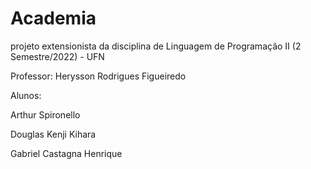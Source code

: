 # Academia
projeto extensionista da disciplina de Linguagem de Programação II (2 Semestre/2022) - UFN

Professor:
Herysson Rodrigues Figueiredo

Alunos:

Arthur Spironello

Douglas Kenji Kihara

Gabriel Castagna Henrique
